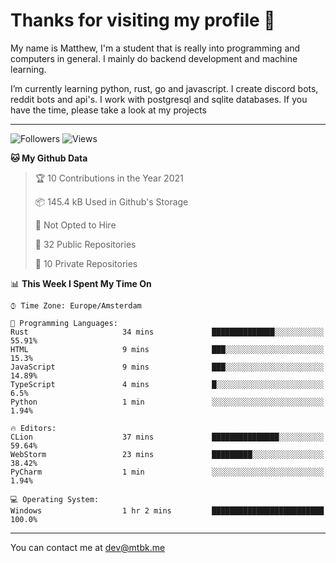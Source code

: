 # Thanks for visiting my profile 👋
My name is Matthew, I'm a student that is really into programming and computers in general. I mainly do backend development and machine learning.

I’m currently learning python, rust, go and javascript. I create discord bots, reddit bots and api's. I work with postgresql and sqlite databases. If you have the time, please take a look at my projects


---
![Followers](https://img.shields.io/github/followers/DankDumpster?style=social)
![Views](https://komarev.com/ghpvc/?username=DankDumpster&style=flat-square&color=green)
<!--START_SECTION:waka-->
**🐱 My Github Data** 

> 🏆 10 Contributions in the Year 2021
 > 
> 📦 145.4 kB Used in Github's Storage 
 > 
> 🚫 Not Opted to Hire
 > 
> 📜 32 Public Repositories 
 > 
> 🔑 10 Private Repositories  
 > 
📊 **This Week I Spent My Time On** 

```text
⌚︎ Time Zone: Europe/Amsterdam

💬 Programming Languages: 
Rust                     34 mins             ██████████████░░░░░░░░░░░   55.91% 
HTML                     9 mins              ███░░░░░░░░░░░░░░░░░░░░░░   15.3% 
JavaScript               9 mins              ███░░░░░░░░░░░░░░░░░░░░░░   14.89% 
TypeScript               4 mins              █░░░░░░░░░░░░░░░░░░░░░░░░   6.5% 
Python                   1 min               ░░░░░░░░░░░░░░░░░░░░░░░░░   1.94%

🔥 Editors: 
CLion                    37 mins             ███████████████░░░░░░░░░░   59.64% 
WebStorm                 23 mins             █████████░░░░░░░░░░░░░░░░   38.42% 
PyCharm                  1 min               ░░░░░░░░░░░░░░░░░░░░░░░░░   1.94%

💻 Operating System: 
Windows                  1 hr 2 mins         █████████████████████████   100.0%

```


<!--END_SECTION:waka-->
-------

You can contact me at dev@mtbk.me
